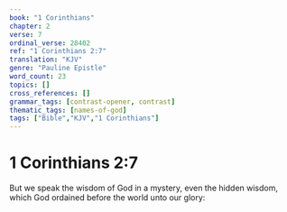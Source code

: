 ```yaml
---
book: "1 Corinthians"
chapter: 2
verse: 7
ordinal_verse: 28402
ref: "1 Corinthians 2:7"
translation: "KJV"
genre: "Pauline Epistle"
word_count: 23
topics: []
cross_references: []
grammar_tags: [contrast-opener, contrast]
thematic_tags: [names-of-god]
tags: ["Bible","KJV","1 Corinthians"]
---
```


# 1 Corinthians 2:7

But we speak the wisdom of God in a mystery, even the hidden wisdom, which God ordained before the world unto our glory:

